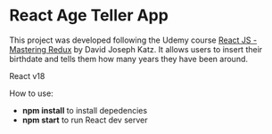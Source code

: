 # React Age Teller App

This project was developed following the Udemy course [React JS - Mastering Redux](https://www.udemy.com/course/react-js-mastering-redux/) by David Joseph Katz. It allows users to insert their birthdate and tells them how many years they have been around.

React v18

How to use:

* __npm install__ to install depedencies
* __npm start__ to run React dev server
